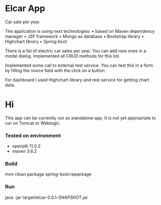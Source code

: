 # Elcar App
Car sale per year. 

The application is using next technologies:
• based on Maven dependency manager
• JSF framework
• Mongo as database
• Bootstrap library
• Highchart library
• Spring boot

There is a list of electric car sales per year. You can add new ones in a modal dialog. 
Implemented all CRUD methods for this list.

Implemented some call to external rest service. You can test this in a form by filling the nonce field with the click on a button.

For dashboard I used Highchart library and rest service for getting chart data.

# Hi
This app can be currently run as standalone app. It is not yet appropriate to run on Tomcat or Weblogic.

### Tested on environment
- openjdk 11.0.2
- maven 3.6.2

### Build
  mvn clean package spring-boot:repackage

### Run
  java -jar target/elcar-0.0.1-SNAPSHOT.jar

